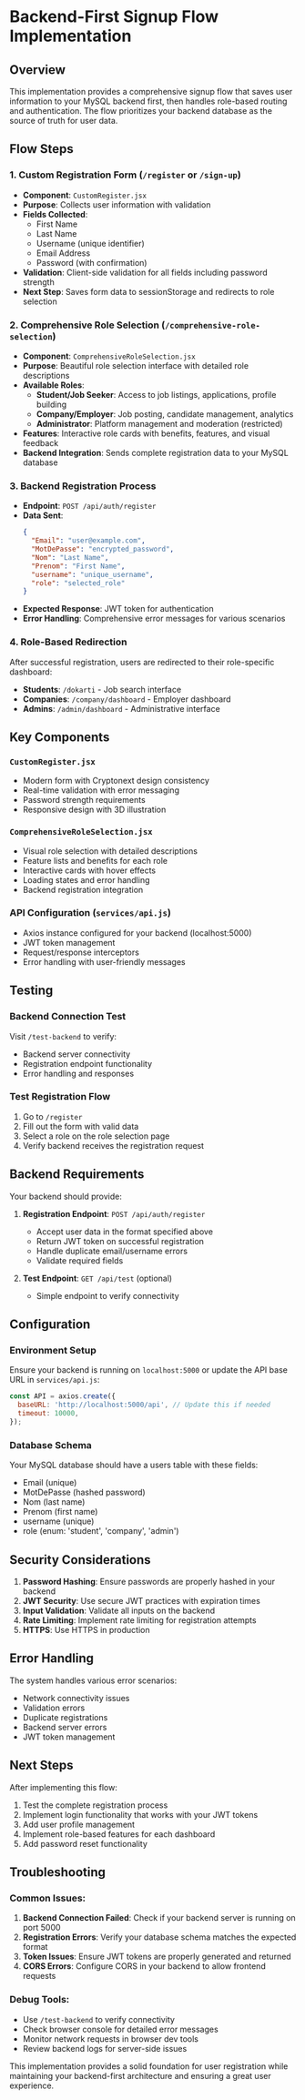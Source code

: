# Backend-First Signup Flow Implementation

## Overview

This implementation provides a comprehensive signup flow that saves user information to your MySQL backend first, then handles role-based routing and authentication. The flow prioritizes your backend database as the source of truth for user data.

## Flow Steps

### 1. Custom Registration Form (`/register` or `/sign-up`)
- **Component**: `CustomRegister.jsx`
- **Purpose**: Collects user information with validation
- **Fields Collected**:
  - First Name
  - Last Name
  - Username (unique identifier)
  - Email Address
  - Password (with confirmation)
- **Validation**: Client-side validation for all fields including password strength
- **Next Step**: Saves form data to sessionStorage and redirects to role selection

### 2. Comprehensive Role Selection (`/comprehensive-role-selection`)
- **Component**: `ComprehensiveRoleSelection.jsx`
- **Purpose**: Beautiful role selection interface with detailed role descriptions
- **Available Roles**:
  - **Student/Job Seeker**: Access to job listings, applications, profile building
  - **Company/Employer**: Job posting, candidate management, analytics
  - **Administrator**: Platform management and moderation (restricted)
- **Features**: Interactive role cards with benefits, features, and visual feedback
- **Backend Integration**: Sends complete registration data to your MySQL database

### 3. Backend Registration Process
- **Endpoint**: `POST /api/auth/register`
- **Data Sent**:
  ```json
  {
    "Email": "user@example.com",
    "MotDePasse": "encrypted_password",
    "Nom": "Last Name",
    "Prenom": "First Name",
    "username": "unique_username",
    "role": "selected_role"
  }
  ```
- **Expected Response**: JWT token for authentication
- **Error Handling**: Comprehensive error messages for various scenarios

### 4. Role-Based Redirection
After successful registration, users are redirected to their role-specific dashboard:
- **Students**: `/dokarti` - Job search interface
- **Companies**: `/company/dashboard` - Employer dashboard
- **Admins**: `/admin/dashboard` - Administrative interface

## Key Components

### `CustomRegister.jsx`
- Modern form with Cryptonext design consistency
- Real-time validation with error messaging
- Password strength requirements
- Responsive design with 3D illustration

### `ComprehensiveRoleSelection.jsx`
- Visual role selection with detailed descriptions
- Feature lists and benefits for each role
- Interactive cards with hover effects
- Loading states and error handling
- Backend registration integration

### API Configuration (`services/api.js`)
- Axios instance configured for your backend (localhost:5000)
- JWT token management
- Request/response interceptors
- Error handling with user-friendly messages

## Testing

### Backend Connection Test
Visit `/test-backend` to verify:
- Backend server connectivity
- Registration endpoint functionality
- Error handling and responses

### Test Registration Flow
1. Go to `/register`
2. Fill out the form with valid data
3. Select a role on the role selection page
4. Verify backend receives the registration request

## Backend Requirements

Your backend should provide:

1. **Registration Endpoint**: `POST /api/auth/register`
   - Accept user data in the format specified above
   - Return JWT token on successful registration
   - Handle duplicate email/username errors
   - Validate required fields

2. **Test Endpoint**: `GET /api/test` (optional)
   - Simple endpoint to verify connectivity

## Configuration

### Environment Setup
Ensure your backend is running on `localhost:5000` or update the API base URL in `services/api.js`:

```javascript
const API = axios.create({
  baseURL: 'http://localhost:5000/api', // Update this if needed
  timeout: 10000,
});
```

### Database Schema
Your MySQL database should have a users table with these fields:
- Email (unique)
- MotDePasse (hashed password)
- Nom (last name)
- Prenom (first name)
- username (unique)
- role (enum: 'student', 'company', 'admin')

## Security Considerations

1. **Password Hashing**: Ensure passwords are properly hashed in your backend
2. **JWT Security**: Use secure JWT practices with expiration times
3. **Input Validation**: Validate all inputs on the backend
4. **Rate Limiting**: Implement rate limiting for registration attempts
5. **HTTPS**: Use HTTPS in production

## Error Handling

The system handles various error scenarios:
- Network connectivity issues
- Validation errors
- Duplicate registrations
- Backend server errors
- JWT token management

## Next Steps

After implementing this flow:
1. Test the complete registration process
2. Implement login functionality that works with your JWT tokens
3. Add user profile management
4. Implement role-based features for each dashboard
5. Add password reset functionality

## Troubleshooting

### Common Issues:
1. **Backend Connection Failed**: Check if your backend server is running on port 5000
2. **Registration Errors**: Verify your database schema matches the expected format
3. **Token Issues**: Ensure JWT tokens are properly generated and returned
4. **CORS Errors**: Configure CORS in your backend to allow frontend requests

### Debug Tools:
- Use `/test-backend` to verify connectivity
- Check browser console for detailed error messages
- Monitor network requests in browser dev tools
- Review backend logs for server-side issues

This implementation provides a solid foundation for user registration while maintaining your backend-first architecture and ensuring a great user experience.